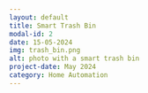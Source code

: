 ```yaml
---
layout: default
title: Smart Trash Bin
modal-id: 2
date: 15-05-2024
img: trash_bin.png
alt: photo with a smart trash bin
project-date: May 2024
category: Home Automation
---
```

